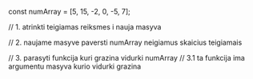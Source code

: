 const numArray = [5, 15, -2, 0, -5, 7];

// 1. atrinkti teigiamas reiksmes i nauja masyva

// 2. naujame masyve paversti numArray neigiamus skaicius teigiamais

// 3. parasyti funkcija kuri grazina vidurki numArray
// 3.1 ta funkcija ima argumentu masyva kurio vidurki grazina
